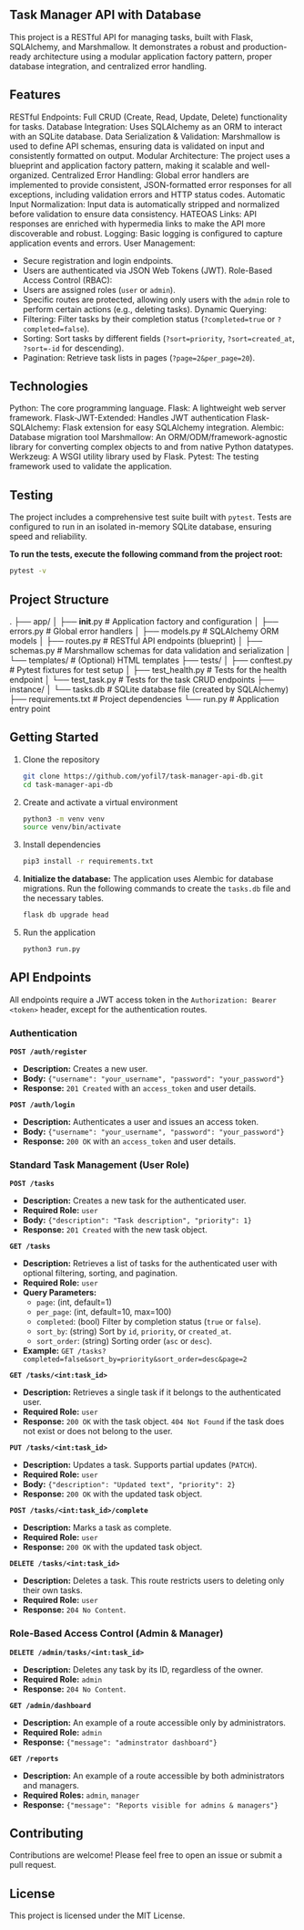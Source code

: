 ## Task Manager API with Database

This project is a RESTful API for managing tasks, built with Flask, SQLAlchemy, and Marshmallow. It demonstrates a robust and production-ready architecture using a modular application factory pattern, proper database integration, and centralized error handling.

## Features

RESTful Endpoints: Full CRUD (Create, Read, Update, Delete) functionality for tasks.
Database Integration: Uses SQLAlchemy as an ORM to interact with an SQLite database.
Data Serialization & Validation: Marshmallow is used to define API schemas, ensuring data is validated on input and consistently formatted on output.
Modular Architecture: The project uses a blueprint and application factory pattern, making it scalable and well-organized.
Centralized Error Handling: Global error handlers are implemented to provide consistent, JSON-formatted error responses for all exceptions, including validation errors and HTTP status codes.
Automatic Input Normalization: Input data is automatically stripped and normalized before validation to ensure data consistency.
HATEOAS Links: API responses are enriched with hypermedia links to make the API more discoverable and robust.
Logging: Basic logging is configured to capture application events and errors.
User Management:

- Secure registration and login endpoints.
- Users are authenticated via JSON Web Tokens (JWT).
  Role-Based Access Control (RBAC):
- Users are assigned roles (`user` or `admin`).
- Specific routes are protected, allowing only users with the `admin` role to perform certain actions (e.g., deleting tasks).
  Dynamic Querying:
- Filtering: Filter tasks by their completion status (`?completed=true` or `?completed=false`).
- Sorting: Sort tasks by different fields (`?sort=priority`, `?sort=created_at`, `?sort=-id` for descending).
- Pagination: Retrieve task lists in pages (`?page=2&per_page=20`).

## Technologies

Python: The core programming language.
Flask: A lightweight web server framework.
Flask-JWT-Extended: Handles JWT authentication
Flask-SQLAlchemy: Flask extension for easy SQLAlchemy integration.
Alembic: Database migration tool
Marshmallow: An ORM/ODM/framework-agnostic library for converting complex objects to and from native Python datatypes.
Werkzeug: A WSGI utility library used by Flask.
Pytest: The testing framework used to validate the application.

## Testing

The project includes a comprehensive test suite built with `pytest`. Tests are configured to run in an isolated in-memory SQLite database, ensuring speed and reliability.

**To run the tests, execute the following command from the project root:**

```sh
pytest -v
```

## Project Structure

.
├── app/
│ ├── **init**.py # Application factory and configuration
│ ├── errors.py # Global error handlers
│ ├── models.py # SQLAlchemy ORM models
│ ├── routes.py # RESTful API endpoints (blueprint)
│ ├── schemas.py # Marshmallow schemas for data validation and serialization
│ └── templates/ # (Optional) HTML templates
├── tests/
│ ├── conftest.py # Pytest fixtures for test setup
│ ├── test_health.py # Tests for the health endpoint
│ └── test_task.py # Tests for the task CRUD endpoints
├── instance/
│ └── tasks.db # SQLite database file (created by SQLAlchemy)
├── requirements.txt # Project dependencies
└── run.py # Application entry point

## Getting Started

1. Clone the repository

   ```sh
   git clone https://github.com/yofil7/task-manager-api-db.git
   cd task-manager-api-db
   ```

2. Create and activate a virtual environment

   ```sh
   python3 -m venv venv
   source venv/bin/activate
   ```

3. Install dependencies

   ```sh
   pip3 install -r requirements.txt
   ```

4. **Initialize the database:**
   The application uses Alembic for database migrations. Run the following commands to create the `tasks.db` file and the necessary tables.

   ```sh
   flask db upgrade head
   ```

5. Run the application
   ```sh
   python3 run.py
   ```

## API Endpoints

All endpoints require a JWT access token in the `Authorization: Bearer <token>` header, except for the authentication routes.

### Authentication

**`POST /auth/register`**

- **Description:** Creates a new user.
- **Body:** `{"username": "your_username", "password": "your_password"}`
- **Response:** `201 Created` with an `access_token` and user details.

**`POST /auth/login`**

- **Description:** Authenticates a user and issues an access token.
- **Body:** `{"username": "your_username", "password": "your_password"}`
- **Response:** `200 OK` with an `access_token` and user details.

### Standard Task Management (User Role)

**`POST /tasks`**

- **Description:** Creates a new task for the authenticated user.
- **Required Role:** `user`
- **Body:** `{"description": "Task description", "priority": 1}`
- **Response:** `201 Created` with the new task object.

**`GET /tasks`**

- **Description:** Retrieves a list of tasks for the authenticated user with optional filtering, sorting, and pagination.
- **Required Role:** `user`
- **Query Parameters:**
  - `page`: (int, default=1)
  - `per_page`: (int, default=10, max=100)
  - `completed`: (bool) Filter by completion status (`true` or `false`).
  - `sort_by`: (string) Sort by `id`, `priority`, or `created_at`.
  - `sort_order`: (string) Sorting order (`asc` or `desc`).
- **Example:** `GET /tasks?completed=false&sort_by=priority&sort_order=desc&page=2`

**`GET /tasks/<int:task_id>`**

- **Description:** Retrieves a single task if it belongs to the authenticated user.
- **Required Role:** `user`
- **Response:** `200 OK` with the task object. `404 Not Found` if the task does not exist or does not belong to the user.

**`PUT /tasks/<int:task_id>`**

- **Description:** Updates a task. Supports partial updates (`PATCH`).
- **Required Role:** `user`
- **Body:** `{"description": "Updated text", "priority": 2}`
- **Response:** `200 OK` with the updated task object.

**`POST /tasks/<int:task_id>/complete`**

- **Description:** Marks a task as complete.
- **Required Role:** `user`
- **Response:** `200 OK` with the updated task object.

**`DELETE /tasks/<int:task_id>`**

- **Description:** Deletes a task. This route restricts users to deleting only their own tasks.
- **Required Role:** `user`
- **Response:** `204 No Content`.

### Role-Based Access Control (Admin & Manager)

**`DELETE /admin/tasks/<int:task_id>`**

- **Description:** Deletes any task by its ID, regardless of the owner.
- **Required Role:** `admin`
- **Response:** `204 No Content`.

**`GET /admin/dashboard`**

- **Description:** An example of a route accessible only by administrators.
- **Required Role:** `admin`
- **Response:** `{"message": "adminstrator dashboard"}`

**`GET /reports`**

- **Description:** An example of a route accessible by both administrators and managers.
- **Required Roles:** `admin`, `manager`
- **Response:** `{"message": "Reports visible for admins & managers"}`

## Contributing

Contributions are welcome! Please feel free to open an issue or submit a pull request.

## License

This project is licensed under the MIT License.
